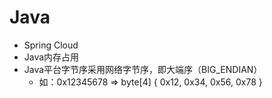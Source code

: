 # Java

- Spring Cloud
- Java内存占用
- Java平台字节序采用网络字节序，即大端序（BIG_ENDIAN）
  - 如：0x12345678 => byte[4] { 0x12, 0x34, 0x56, 0x78 }
